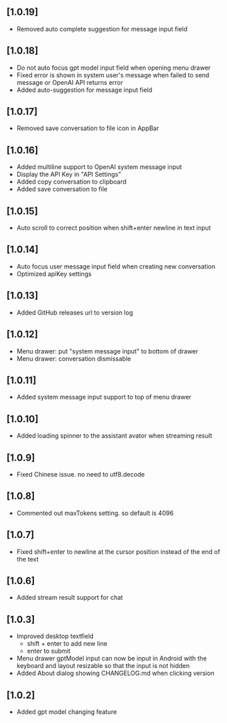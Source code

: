 ## [1.0.19]

* Removed auto complete suggestion for message input field

## [1.0.18]

* Do not auto focus gpt model input field when opening menu drawer
* Fixed error is shown in system user's message when failed to send message or OpenAI API returns error
* Added auto-suggestion for message input field

## [1.0.17]

* Removed save conversation to file icon in AppBar

## [1.0.16]

* Added multiline support to OpenAI system message input
* Display the API Key in "API Settings"
* Added copy conversation to clipboard
* Added save conversation to file

## [1.0.15]

* Auto scroll to correct position when shift+enter newline in text input

## [1.0.14]

* Auto focus user message input field when creating new conversation
* Optimized apiKey settings

## [1.0.13]

* Added GitHub releases url to version log

## [1.0.12]

* Menu drawer: put "system message input" to bottom of drawer
* Menu drawer: conversation dismissable

## [1.0.11]

* Added system message input support to top of menu drawer

## [1.0.10]

* Added loading spinner to the assistant avator when streaming result

## [1.0.9]

* Fixed Chinese issue. no need to utf8.decode

## [1.0.8]

* Commented out maxTokens setting. so default is 4096

## [1.0.7]

* Fixed shift+enter to newline at the cursor position instead of the end of the text

## [1.0.6]

* Added stream result support for chat

## [1.0.3]

* Improved desktop textfield
  * shift + enter to add new line
  * enter to submit
* Menu drawer gptModel input can now be input in Android with the keyboard and layout resizable so that the input is not hidden
* Added About dialog showing CHANGELOG.md when clicking version

## [1.0.2]

* Added gpt model changing feature